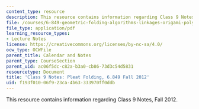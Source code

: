 ```yaml
---
content_type: resource
description: This resource contains information regarding Class 9 Notes, Fall 2012.
file: /courses/6-849-geometric-folding-algorithms-linkages-origami-polyhedra-fall-2012/f193f01006f923ca4b63333970ff0ddb_MIT6_849F12_C09.pdf
file_type: application/pdf
learning_resource_types:
- Lecture Notes
license: https://creativecommons.org/licenses/by-nc-sa/4.0/
ocw_type: OCWFile
parent_title: Calendar and Notes
parent_type: CourseSection
parent_uid: ac06f5dc-c82a-b3a0-cb86-73d3c54d5831
resourcetype: Document
title: 'Class 9 Notes: Pleat Folding, 6.849 Fall 2012'
uid: f193f010-06f9-23ca-4b63-333970ff0ddb
---
```

This resource contains information regarding Class 9 Notes, Fall 2012.